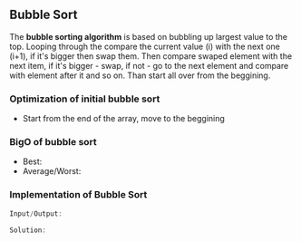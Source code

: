 ## Bubble Sort

The **bubble sorting algorithm** is based on bubbling up largest value to the top. Looping through the compare the current value (i) with the next one (i+1), if it's bigger then swap them. Then compare swaped element with the next item, if it's bigger - swap, if not - go to the next element and compare with element after it and so on. Than start all over from the beggining.

### Optimization of initial bubble sort
* Start from the end of the array, move to the beggining

### BigO of bubble sort

* Best: 
* Average/Worst: 


### Implementation of Bubble Sort

```javascript
Input/Output:

```

```javascript
Solution:


```